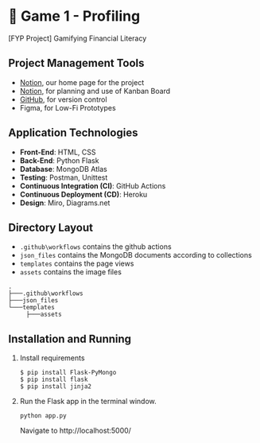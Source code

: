 # 🧍 Game 1 - Profiling
[FYP Project] Gamifying Financial Literacy

## Project Management Tools
- [Notion](), our home page for the project
- [Notion](), for planning and use of Kanban Board
- [GitHub](), for version control
- Figma, for Low-Fi Prototypes

## Application Technologies
- **Front-End**: HTML, CSS
- **Back-End**: Python Flask
- **Database**: MongoDB Atlas
- **Testing**: Postman, Unittest
- **Continuous Integration (CI)**: GitHub Actions
- **Continuous Deployment (CD)**: Heroku
- **Design**: Miro, Diagrams.net 

## Directory Layout
- `.github\workflows` contains the github actions 
- `json_files` contains the MongoDB documents according to collections
- `templates` contains the page views
- `assets` contains the image files

```
.
├───.github\workflows
├───json_files
└───templates
     ├───assets
```

## Installation and Running
1. Install requirements 
   ```
   $ pip install Flask-PyMongo
   $ pip install flask
   $ pip install jinja2
   ```
2. Run the Flask app in the terminal window.
   ```
   python app.py
   ```
   Navigate to http://localhost:5000/
   

   
